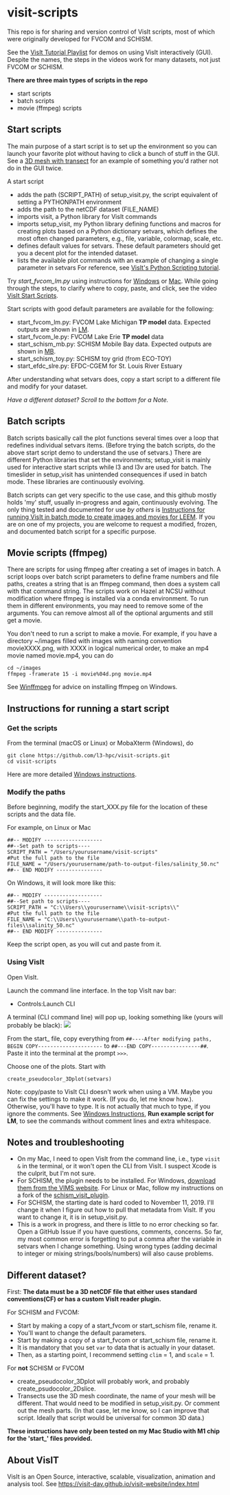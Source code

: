 # visit-scripts
This repo is for sharing and version control of VisIt scripts, most of which were originally developed for FVCOM and SCHISM.

See the [VisIt Tutorial Playlist](https://youtube.com/playlist?list=PLzDPdMiOzO52Mxk1xKWVKBXe2m9mwojSE) for demos on using VisIt interactively (GUI).  Despite the names, the steps in the videos work for many datasets, not just FVCOM or SCHISM.

**There are three main types of scripts in the repo** 
- start scripts
- batch scripts
- movie (ffmpeg) scripts

## Start scripts

The main purpose of a start script is to set up the environment so you can launch your favorite plot without having to click a bunch of stuff in the GUI.  See a [3D mesh with transect](imgs/rotateLM.png) for an example of something you'd rather not do in the GUI twice.

A start script
- adds the path (SCRIPT_PATH) of setup_visit.py, the script equivalent of setting a PYTHONPATH environment
- adds the path to the netCDF dataset (FILE_NAME)
- imports visit, a Python library for VisIt commands
- imports setup_visit, my Python library defining functions and macros for creating plots based on a Python dictionary setvars, which defines the most often changed parameters, e.g., file, variable, colormap, scale, etc.
- defines default values for setvars.  These default parameters should get you a decent plot for the intended dataset.
- lists the available plot commands with an example of changing a single parameter in setvars
For reference, see [VisIt's Python Scripting tutorial](https://visit-sphinx-github-user-manual.readthedocs.io/en/develop/python_scripting/index.html).

Try *start_fvcom_lm.py* using instructions for [Windows](Win10.md) or [Mac](MacStartup.md).  While going through the steps, to clarify where to copy, paste, and click, see the video [VisIt Start Scripts](https://m.youtube.com/watch?v=b68PV_xDbxI).

Start scripts with good default parameters are available for the following:
- start_fvcom_lm.py: FVCOM Lake Michigan **TP model** data. Expected outputs are shown in [LM](LM.md). 
- start_fvcom_le.py: FVCOM Lake Erie **TP model** data
- start_schism_mb.py: SCHISM Mobile Bay data. Expected outputs are shown in [MB](MB.md). 
- start_schism_toy.py: SCHISM toy grid (from ECO-TOY)
- start_efdc_slre.py: EFDC-CGEM for St. Louis River Estuary

After understanding what setvars does, copy a start script to a different file and modify for your dataset.

*Have a different dataset?  Scroll to the bottom for a Note.*

## Batch scripts

Batch scripts basically call the plot functions several times over a loop that redefines individual setvars items.  (Before trying the batch scripts, do the above start script demo to understand the use of setvars.)  There are different Python libraries that set the environments; setup_visit is mainly used for interactive start scripts while l3 and l3v are used for batch.  The timeslider in setup_visit has unintended consequences if used in batch mode.  These libraries are continuously evolving.

Batch scripts can get very specific to the use case, and this github mostly holds 'my' stuff, usually in-progress and again, continuously evolving.  The only thing tested and documented for use *by others* is [Instructions for running VisIt in batch mode to create images and movies for LEEM](sample-movie-scripts/README_LE.MD).  If you are on one of my projects, you are welcome to request a modified, frozen, and documented batch script for a specific purpose.


## Movie scripts (ffmpeg)

There are scripts for using ffmpeg after creating a set of images in batch.  A script loops over batch script parameters to define frame numbers and file paths, creates a string that is an ffmpeg command, then does a system call with that command string.  The scripts work on Hazel at NCSU without modification where ffmpeg is installed via a conda environment.  To run them in different environments, you may need to remove some of the arguments.  You can remove almost all of the optional arguments and still get a movie.  

You don't need to run a script to make a movie.  For example, if you have a directory ~/images filled with images with naming convention movieXXXX.png, with XXXX in logical numerical order, to make an mp4 movie named movie.mp4, you can do
```
cd ~/images
ffmpeg -framerate 15 -i movie%04d.png movie.mp4
```

See [Winffmpeg](Winffmpeg.md) for advice on installing ffmpeg on Windows.


## Instructions for running a start script

### Get the scripts
From the terminal (macOS or Linux) or MobaXterm (Windows), do
```
git clone https://github.com/l3-hpc/visit-scripts.git
cd visit-scripts
```

Here are more detailed [Windows instructions](Win10.md).

### Modify the paths
Before beginning, modify the start_XXX.py file for the location of these scripts and the data file.

For example, on Linux or Mac
```
##-- MODIFY -------------------
##--Set path to scripts----
SCRIPT_PATH = "/Users/yourusername/visit-scripts"
#Put the full path to the file
FILE_NAME = "/Users/yourusername/path-to-output-files/salinity_50.nc"
##-- END MODIFY ---------------
``` 

On Windows, it will look more like this:
```
##-- MODIFY -------------------
##--Set path to scripts----
SCRIPT_PATH = "C:\\Users\\yourusername\\visit-scripts\\"
#Put the full path to the file
FILE_NAME = "C:\\Users\\yourusername\\path-to-output-files\\salinity_50.nc"
##-- END MODIFY ---------------
``` 

Keep the script open, as you will cut and paste from it.

### Using VisIt
Open VisIt.

Launch the command line interface.  In the top VisIt nav bar:
- Controls:Launch CLI

A terminal (CLI command line) will pop up, looking something like (yours will probably be black):
![](VisItCLI.png)

From the start_ file, copy everything from `##----After modifying paths, BEGIN COPY---------------------` to `##---END COPY----------------##`.  Paste it into the terminal at the prompt `>>>`.

Choose one of the plots.  Start with
```
create_pseudocolor_3Dplot(setvars)
```

Note: copy/paste to VisIt CLI doesn't work when using a VM.  Maybe you can fix the settings to make it work.  (If you do, let me know how.). Otherwise, you'll have to type.  It is not actually that much to type, if you ignore the comments.  See [Windows Instructions](Win10.md), **Run example script for LM**, to see the commands without comment lines and extra whitespace.

## Notes and troubleshooting
- On my Mac, I need to open VisIt from the command line, i.e., type `visit &` in the terminal, or it won't open the CLI from VisIt.  I suspect Xcode is the culprit, but I'm not sure.
- For SCHISM, the plugin needs to be installed.  For Windows, [download them from the VIMS website](http://ccrm.vims.edu/w/index.php/Visualization_with_VisIT). For Linux or Mac, follow my instructions on a fork of the [schism_visit_plugin](https://github.com/lisalenorelowe/schism_visit_plugin).
- For SCHISM, the starting date is hard coded to November 11, 2019.  I'll change it when I figure out how to pull that metadata from VisIt.  If you want to change it, it is in setup_visit.py.
- This is a work in progress, and there is little to no error checking so far. Open a GitHub Issue if you have questions, comments, concerns.  So far, my most common error is forgetting to put a comma after the variable in setvars when I change something.  Using wrong types (adding decimal to integer or mixing strings/bools/numbers) will also cause problems.

## Different dataset?

First: **The data must be a 3D netCDF file that either uses standard conventions(CF) or has a custom VisIt reader plugin.**  

For SCHISM and FVCOM:
- Start by making a copy of a start_fvcom or start_schism file, rename it.
- You'll want to change the default parameters.  
-   Start by making a copy of a start_fvcom or start_schism file, rename it. 
-   It is mandatory that you set `var` to data that is actually in your dataset.  
-   Then, as a starting point, I recommend setting `clim` = 1, and `scale` = 1.

For **not** SCHISM or FVCOM
- create_pseudocolor_3Dplot will probably work, and probably create_psudocolor_2Dslice.
- Transects use the 3D mesh coordinate, the name of your mesh will be different. That would need to be modified in setup_visit.py.  Or comment out the mesh parts.  (In that case, let me know, so I can improve that script.  Ideally that script would be universal for common 3D data.)


**These instructions have only been tested on my Mac Studio with M1 chip for the 'start_' files provided.**

## About VisIT
VisIt is an Open Source, interactive, scalable, visualization, animation and analysis tool.  See https://visit-dav.github.io/visit-website/index.html
